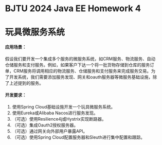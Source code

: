 # BJTU 2024 Java EE Homework 4 

# 玩具微服务系统

#### 应用场景：

假设我们要开发一个集成多个服务的微服务系统，如CRM服务、物流服务、自动仓储服务和支付服务。例如，如果客户下达一个将一批货物存储到仓库的服务订单，CRM服务将调用相应的物流服务、仓储服务和支付服务来完成服务交易。为了开发系统，我们需要添加服务发现、网关和oauth服务器等微服务基础设施，除了上述提到的服务。

#### 开发要求：

1. 使用Spring Cloud基础设施开发一个玩具微服务系统。
2. 使用Eureka或Alibaba Nacos进行服务发现。
3. （可选）使用Resilience4j或Hystrix实现断路器。
4. （可选）集成Oauth2授权服务器。
5. （可选）通过网关向外部用户暴露API。
6. （可选）使用Spring Cloud配置服务器和Sleuth进行集中配置和跟踪。
